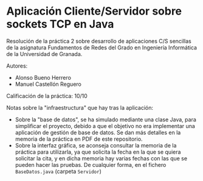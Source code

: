 # Aplicación Cliente/Servidor sobre sockets TCP en Java
Resolución de la práctica 2 sobre desarrollo de aplicaciones C/S sencillas de la asignatura Fundamentos de Redes del Grado en Ingeniería Informática de la Universidad de Granada. 

Autores:
* Alonso Bueno Herrero
* Manuel Castellón Reguero

Calificación de la práctica: 10/10

Notas sobre la "infraestructura" que hay tras la aplicación: 
* Sobre la "base de datos", se ha simulado mediante una clase Java, para simplificar el proyecto, debido a que el objetivo no era implementar una aplicación de gestión de base de datos. Se dan más detalles en la memoria de la práctica en PDF de este repositorio.
* Sobre la interfaz gráfica, se aconseja consultar la memoria de la práctica para utilizarla, ya que solicita la fecha en la que se quiera solicitar la cita, y en dicha memoria hay varias fechas con las que se pueden hacer las pruebas. De cualquier forma, en el fichero `BaseDatos.java` (carpeta `Servidor`)
